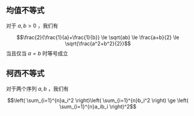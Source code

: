 ## 均值不等式

对于 $a,b > 0$ ，我们有

$$\frac{2}{\frac{1}{a}+\frac{1}{b}} \le \sqrt{ab} \le \frac{a+b}{2} \le \sqrt{\frac{a^2+b^2}{2}}$$
当且仅当 $a=b$ 时等号成立

## 柯西不等式

对于两个序列 $a,b$ ，我们有

$$\left( \sum_{i=1}^{n}a_i^2  \right)\left( \sum_{i=1}^{n}b_i^2  \right) \ge \left( \sum_{i=1}^{n}a_ib_i \right)^2$$
